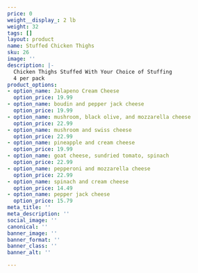 ```yaml
---
price: 0
weight__display_: 2 lb
weight: 32
tags: []
layout: product
name: Stuffed Chicken Thighs
sku: 26
image: ''
description: |-
  Chicken Thighs Stuffed With Your Choice of Stuffing
  4 per pack
product_options:
- option_name: Jalapeno Cream Cheese
  option_price: 19.99
- option_name: boudin and pepper jack cheese
  option_price: 19.99
- option_name: mushroom, black olive, and mozzarella cheese
  option_price: 22.99
- option_name: mushroom and swiss cheese
  option_price: 22.99
- option_name: pineapple and cream cheese
  option_price: 19.99
- option_name: goat cheese, sundried tomato, spinach
  option_price: 22.99
- option_name: pepperoni and mozzarella cheese
  option_price: 22.99
- option_name: spinach and cream cheese
  option_price: 14.49
- option_name: pepper jack cheese
  option_price: 15.79
meta_title: ''
meta_description: ''
social_image: ''
canonical: ''
banner_image: ''
banner_format: ''
banner_class: ''
banner_alt: ''

---
```

